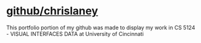 # [github/chrislaney](https://github.com/chrislaney)

This portfolio portion of my github was made to display my work in CS 5124 - VISUAL INTERFACES DATA at University of Cincinnati

